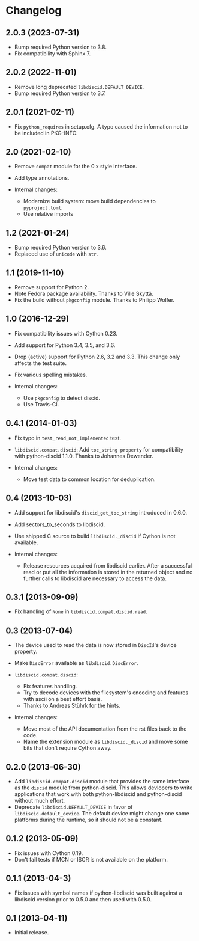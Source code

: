 # Changelog

## 2.0.3 (2023-07-31)

* Bump required Python version to 3.8.
* Fix compatibility with Sphinx 7.

## 2.0.2 (2022-11-01)

* Remove long deprecated `libdiscid.DEFAULT_DEVICE`.
* Bump required Python version to 3.7.

## 2.0.1 (2021-02-11)

* Fix `python_requires` in setup.cfg.
  A typo caused the information not to be included in PKG-INFO.

## 2.0 (2021-02-10)

* Remove `compat` module for the 0.x style interface.
* Add type annotations.

* Internal changes:
  - Modernize build system: move build dependencies to `pyproject.toml`.
  - Use relative imports

## 1.2 (2021-01-24)

* Bump required Python version to 3.6.
* Replaced use of `unicode` with `str`.

## 1.1 (2019-11-10)

* Remove support for Python 2.
* Note Fedora package availability. Thanks to Ville Skyttä.
* Fix the build without `pkgconfig` module. Thanks to Philipp Wolfer.

## 1.0 (2016-12-29)

* Fix compatibility issues with Cython 0.23.
* Add support for Python 3.4, 3.5, and 3.6.
* Drop (active) support for Python 2.6, 3.2 and 3.3. This change only
  affects the test suite.
* Fix various spelling mistakes.

* Internal changes:
  - Use `pkgconfig` to detect discid.
  - Use Travis-CI.

## 0.4.1 (2014-01-03)

* Fix typo in `test_read_not_implemented` test.
* `libdiscid.compat.discid`: Add `toc_string property` for compatibility with
  python-discid 1.1.0. Thanks to Johannes Dewender.

* Internal changes:
  - Move test data to common location for deduplication.

## 0.4 (2013-10-03)

* Add support for libdiscid's `discid_get_toc_string` introduced in 0.6.0.
* Add sectors_to_seconds to libdiscid.
* Use shipped C source to build `libdiscid._discid` if Cython is not available.

* Internal changes:
  - Release resources acquired from libdiscid earlier. After a successful
    read or put all the information is stored in the returned object and no
    further calls to libdiscid are necessary to access the data.

## 0.3.1 (2013-09-09)

* Fix handling of `None` in `libdiscid.compat.discid.read`.

## 0.3 (2013-07-04)

* The device used to read the data is now stored in `DiscId`'s device
  property.
* Make `DiscError` available as `libdiscid.DiscError`.
* `libdiscid.compat.discid`:
  - Fix features handling.
  - Try to decode devices with the filesystem's encoding and features with
    ascii on a best effort basis.
  - Thanks to Andreas Stührk for the hints.

* Internal changes:
  - Move most of the API documentation from the rst files back to the code.
  - Name the extension module as `libdiscid._discid` and move some bits that
    don't require Cython away.

## 0.2.0 (2013-06-30)

* Add `libdiscid.compat.discid` module that provides the same interface as the
  `discid` module from python-discid. This allows devlopers to write
  applications that work with both python-libdiscid and python-discid
  without much effort.
* Deprecate `libdiscid.DEFAULT_DEVICE` in favor of `libdiscid.default_device`.
  The default device might change one some platforms during the runtime, so
  it should not be a constant.

## 0.1.2 (2013-05-09)

* Fix issues with Cython 0.19.
* Don't fail tests if MCN or ISCR is not available on the platform.

## 0.1.1 (2013-04-3)

* Fix issues with symbol names if python-libdiscid was built against
  a libdiscid version prior to 0.5.0 and then used with 0.5.0.

## 0.1 (2013-04-11)

* Initial release.
